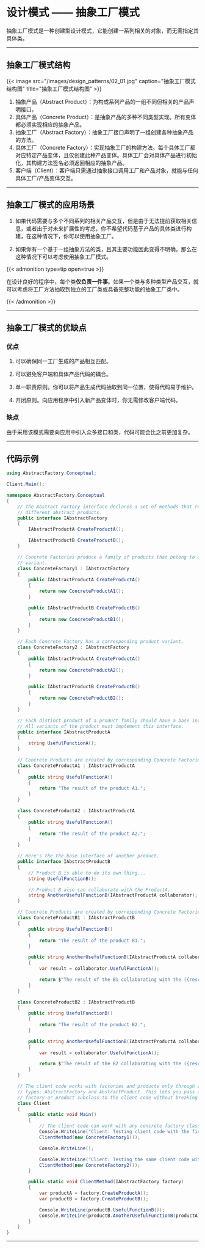 # 设计模式 —— 抽象工厂模式


抽象工厂模式是一种创建型设计模式，它能创建一系列相关的对象，而无需指定其具体类。

---

## 抽象工厂模式结构

{{< image src="/images/design_patterns/02_01.jpg" caption="抽象工厂模式结构图" title="抽象工厂模式结构图" >}}

1. 抽象产品（Abstract Product）：为构成系列产品的一组不同但相关的产品声明接口。
2. 具体产品（Concrete Product）：是抽象产品的多种不同类型实现。所有变体都必须实现相应的抽象产品。
3. 抽象工厂（Abstract Factory）：抽象工厂接口声明了一组创建各种抽象产品的方法。
4. 具体工厂（Concrete Factory）：实现抽象工厂的构建方法。每个具体工厂都对应特定产品变体，且仅创建此种产品变体。具体工厂会对具体产品进行初始化，其构建方法签名必须返回相应的抽象产品。
5. 客户端（Client）：客户端只需通过抽象接口调用工厂和产品对象，就能与任何具体工厂/产品变体交互。

---

## 抽象工厂模式的应用场景

1. 如果代码需要与多个不同系列的相关产品交互，但是由于无法提前获取相关信息，或者出于对未来扩展性的考虑，你不希望代码基于产品的具体类进行构建，在这种情况下，你可以使用抽象工厂。

2. 如果你有一个基于一组抽象方法的类，且其主要功能因此变得不明确，那么在这种情况下可以考虑使用抽象工厂模式。

{{< admonition type=tip open=true >}}

在设计良好的程序中，每个类**仅负责一件事**。如果一个类与多种类型产品交互，就可以考虑将工厂方法抽取到独立的工厂类或具备完整功能的抽象工厂类中。

{{< /admonition >}}

---

## 抽象工厂模式的优缺点

### 优点

1. 可以确保同一工厂生成的产品相互匹配。

2. 可以避免客户端和具体产品代码的耦合。

3. 单一职责原则。你可以将产品生成代码抽取到同一位置，使得代码易于维护。

4. 开闭原则。向应用程序中引入新产品变体时，你无需修改客户端代码。

### 缺点

由于采用该模式需要向应用中引入众多接口和类，代码可能会比之前更加复杂。

---

## 代码示例

``` C#
using AbstractFactory.Conceptual;

Client.Main();

namespace AbstractFactory.Conceptual
{
    // The Abstract Factory interface declares a set of methods that return
    // different abstract products.
    public interface IAbstractFactory
    {
        IAbstractProductA CreateProductA();

        IAbstractProductB CreateProductB();
    }

    // Concrete Factories produce a family of products that belong to a single
    // variant.
    class ConcreteFactory1 : IAbstractFactory
    {
        public IAbstractProductA CreateProductA()
        {
            return new ConcreteProductA1();
        }

        public IAbstractProductB CreateProductB()
        {
            return new ConcreteProductB1();
        }
    }

    // Each Concrete Factory has a corresponding product variant.
    class ConcreteFactory2 : IAbstractFactory
    {
        public IAbstractProductA CreateProductA()
        {
            return new ConcreteProductA2();
        }

        public IAbstractProductB CreateProductB()
        {
            return new ConcreteProductB2();
        }
    }

    // Each distinct product of a product family should have a base interface.
    // All variants of the product must implement this interface.
    public interface IAbstractProductA
    {
        string UsefulFunctionA();
    }

    // Concrete Products are created by corresponding Concrete Factories.
    class ConcreteProductA1 : IAbstractProductA
    {
        public string UsefulFunctionA()
        {
            return "The result of the product A1.";
        }
    }

    class ConcreteProductA2 : IAbstractProductA
    {
        public string UsefulFunctionA()
        {
            return "The result of the product A2.";
        }
    }

    // Here's the the base interface of another product.
    public interface IAbstractProductB
    {
        // Product B is able to do its own thing...
        string UsefulFunctionB();

        // Product B also can collaborate with the ProductA.
        string AnotherUsefulFunctionB(IAbstractProductA collaborator);
    }

    // Concrete Products are created by corresponding Concrete Factories.
    class ConcreteProductB1 : IAbstractProductB
    {
        public string UsefulFunctionB()
        {
            return "The result of the product B1.";
        }

        public string AnotherUsefulFunctionB(IAbstractProductA collaborator)
        {
            var result = collaborator.UsefulFunctionA();

            return $"The result of the B1 collaborating with the ({result})";
        }
    }

    class ConcreteProductB2 : IAbstractProductB
    {
        public string UsefulFunctionB()
        {
            return "The result of the product B2.";
        }

        public string AnotherUsefulFunctionB(IAbstractProductA collaborator)
        {
            var result = collaborator.UsefulFunctionA();

            return $"The result of the B2 collaborating with the ({result})";
        }
    }

    // The client code works with factories and products only through abstract
    // types: AbstractFactory and AbstractProduct. This lets you pass any
    // factory or product subclass to the client code without breaking it.
    class Client
    {
        public static void Main()
        {
            // The client code can work with any concrete factory class.
            Console.WriteLine("Client: Testing client code with the first factory type...");
            ClientMethod(new ConcreteFactory1());

            Console.WriteLine();

            Console.WriteLine("Client: Testing the same client code with the second factory type...");
            ClientMethod(new ConcreteFactory2());
        }

        public static void ClientMethod(IAbstractFactory factory)
        {
            var productA = factory.CreateProductA();
            var productB = factory.CreateProductB();

            Console.WriteLine(productB.UsefulFunctionB());
            Console.WriteLine(productB.AnotherUsefulFunctionB(productA));
        }
    }
}

```

---

